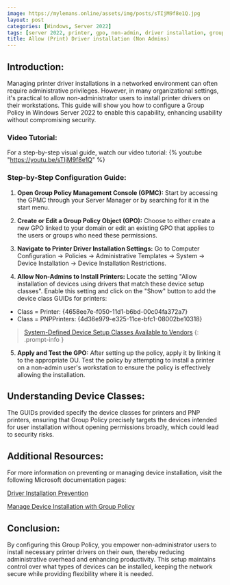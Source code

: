```yaml
---
image: https://mylemans.online/assets/img/posts/sTIjM9f8e1Q.jpg
layout: post
categories: [Windows, Server 2022]
tags: [server 2022, printer, gpo, non-admin, driver installation, group policy, tutorial, youtube]
title: Allow (Print) Driver installation (Non Admins)
---
```


## Introduction:

Managing printer driver installations in a networked environment can often require administrative privileges. However, in many organizational settings, it's practical to allow non-administrator users to install printer drivers on their workstations. This guide will show you how to configure a Group Policy in Windows Server 2022 to enable this capability, enhancing usability without compromising security.

### Video Tutorial:

For a step-by-step visual guide, watch our video tutorial:
{% youtube "https://youtu.be/sTIjM9f8e1Q" %}

### Step-by-Step Configuration Guide:

1) **Open Group Policy Management Console (GPMC):** Start by accessing the GPMC through your Server Manager or by searching for it in the start menu.

2) **Create or Edit a Group Policy Object (GPO):** Choose to either create a new GPO linked to your domain or edit an existing GPO that applies to the users or groups who need these permissions.

3) **Navigate to Printer Driver Installation Settings:** Go to Computer Configuration -> Policies -> Administrative Templates -> System -> Device Installation -> Device Installation Restrictions.

4) **Allow Non-Admins to Install Printers:** Locate the setting "Allow installation of devices using drivers that match these device setup classes". Enable this setting and click on the "Show" button to add the device class GUIDs for printers:
- Class = Printer: {4658ee7e-f050-11d1-b6bd-00c04fa372a7}
- Class = PNPPrinters: {4d36e979-e325-11ce-bfc1-08002be10318}

> [System-Defined Device Setup Classes Available to Vendors](https://learn.microsoft.com/en-us/windows-hardware/drivers/install/system-defined-device-setup-classes-available-to-vendors)
{: .prompt-info }

5) **Apply and Test the GPO:** After setting up the policy, apply it by linking it to the appropriate OU. Test the policy by attempting to install a printer on a non-admin user's workstation to ensure the policy is effectively allowing the installation.

## Understanding Device Classes:

The GUIDs provided specify the device classes for printers and PNP printers, ensuring that Group Policy precisely targets the devices intended for user installation without opening permissions broadly, which could lead to security risks.

## Additional Resources:

For more information on preventing or managing device installation, visit the following Microsoft documentation pages:

[Driver Installation Prevention](https://learn.microsoft.com/en-us/windows/security/threat-protection/security-policy-settings/devices-prevent-users-from-installing-printer-drivers)

[Manage Device Installation with Group Policy](https://learn.microsoft.com/en-us/windows/client-management/manage-device-installation-with-group-policy)

## Conclusion:

By configuring this Group Policy, you empower non-administrator users to install necessary printer drivers on their own, thereby reducing administrative overhead and enhancing productivity. This setup maintains control over what types of devices can be installed, keeping the network secure while providing flexibility where it is needed.
